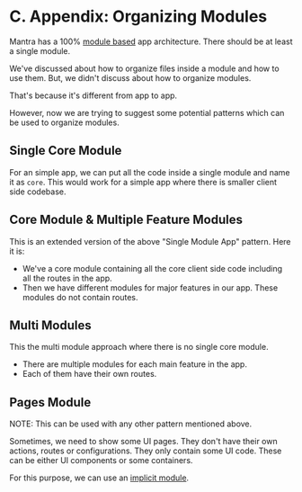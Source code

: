 # C. Appendix: Organizing Modules

Mantra has a 100% [module based](#sec-Mantra-Modules) app architecture. There should be at least a single module.

We've discussed about how to organize files inside a module and how to use them. But, we didn't discuss about how to organize modules.

That's because it's different from app to app.

However, now we are trying to suggest some potential patterns which can be used to organize modules.

## Single Core Module

For an simple app, we can put all the code inside a single module and name it as `core`. This would work for a simple app where there is smaller client side codebase.

## Core Module & Multiple Feature Modules

This is an extended version of the above "Single Module App" pattern. Here it is:

* We've a core module containing all the core client side code including all the routes in the app.
* Then we have different modules for major features in our app. These modules do not contain routes.

## Multi Modules

This the multi module approach where there is no single core module.

* There are multiple modules for each main feature in the app.
* Each of them have their own routes.

## Pages Module

NOTE: This can be used with any other pattern mentioned above.

Sometimes, we need to show some UI pages. They don't have their own actions, routes or configurations. They only contain some UI code. These can be either UI components or some containers.

For this purpose, we can use an [implicit module](#sec-Implicit-Modules).
